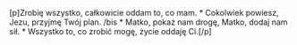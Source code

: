 [p]Zrobię wszystko, całkowicie oddam to, co mam. * Cokolwiek powiesz, Jezu, przyjmę Twój plan. /bis * Matko, pokaż nam drogę, Matko, dodaj nam sił. * Wszystko to, co zrobić mogę, życie oddaję Ci.[/p]